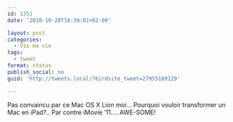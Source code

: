 ```yaml
---
id: 1351
date: '2010-10-20T18:39:01+02:00'

layout: post
categories:
  - Vis ma vie
tags:
  - tweet
format: status
publish_social: no
guid: 'http://tweets.local/?birdsite_tweet=27955189129'

---
```


Pas convaincu par ce Mac OS X Lion moi… Pourquoi vouloir transformer un Mac en iPad?.. Par contre iMovie ’11…. AWE-SOME!